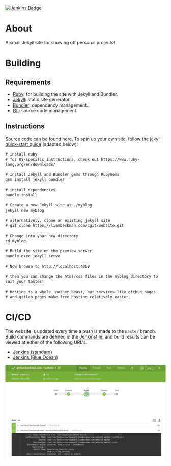 [![Jenkins Badge][badge]][jenkins]

# About

A small Jekyll site for showing off personal projects!

# Building

## Requirements

- [Ruby](https://www.ruby-lang.org/en/): for building the site with Jekyll and Bundler.
- [Jekyll](https://jekyllrb.com/): static site generator.
- [Bundler](https://bundler.io/): dependency management.
- [Git](https://www.ruby-lang.org/en/): source code management.

## Instructions

Source code can be found [here](https://github.com/lbeckman314/website). To spin up your own site, follow [the jekyll quick-start quide](https://jekyllrb.com/docs/quickstart/) (adapted below):

```shell
# install ruby
# for OS-specific instructions, check out https://www.ruby-lang.org/en/downloads/

# Install Jekyll and Bundler gems through RubyGems
gem install jekyll bundler

# install dependencies
bundle install

# Create a new Jekyll site at ./myblog
jekyll new myblog

# alternatively, clone an existing jekyll site
# git clone https://liambeckman.com/cgit/website.git

# Change into your new directory
cd myblog

# Build the site on the preview server
bundle exec jekyll serve

# Now browse to http://localhost:4000

# then you can change the html/css files in the myblog directory to suit your tastes!

# hosting is a whole 'nother beast, but services like github pages
# and gitlab pages make free hosting relatively easier.
```

# CI/CD

The website is updated every time a push is made to the `master` branch. Build commands are defined in the [Jenkinsfile](./Jenkinsfile), and build results can be viewed at either of the following URL's.

- [Jenkins (standard)][jenkins]
- [Jenkins (Blue Ocean)][blue]

[![Jenkins screenshot](./build.png)][blue]

[jenkins]: https://liambeckman.com/jenkins/job/git.liambeckman.com/job/website/job/master/
[blue]: https://liambeckman.com/jenkins/blue/organizations/jenkins/git.liambeckman.com%2Fwebsite
[badge]: https://liambeckman.com/jenkins/job/git.liambeckman.com/job/website/job/master/badge/icon?

